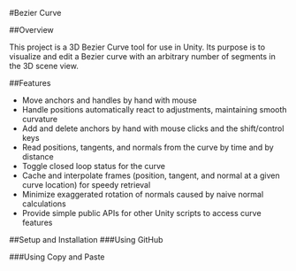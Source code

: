 #Bezier Curve

##Overview

This project is a 3D Bezier Curve tool for use in Unity. Its purpose is to visualize and edit a Bezier curve with an arbitrary number of segments in the 3D scene view.

##Features
- Move anchors and handles by hand with mouse
- Handle positions automatically react to adjustments, maintaining smooth curvature
- Add and delete anchors by hand with mouse clicks and the shift/control keys
- Read positions, tangents, and normals from the curve by time and by distance
- Toggle closed loop status for the curve
- Cache and interpolate frames (position, tangent, and normal at a given curve location) for speedy retrieval
- Minimize exaggerated rotation of normals caused by naive normal calculations
- Provide simple public APIs for other Unity scripts to access curve features

##Setup and Installation
###Using GitHub

###Using Copy and Paste
